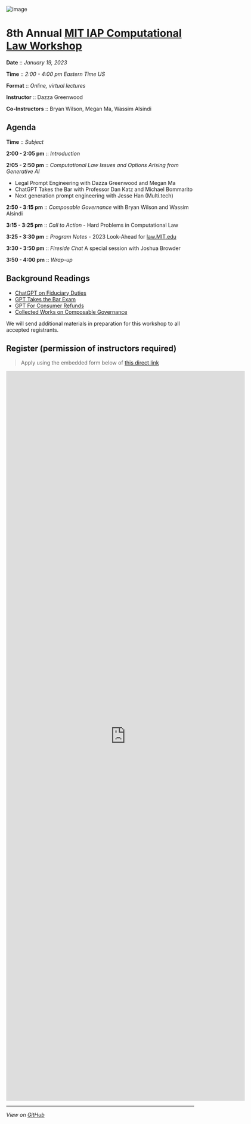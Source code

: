![image](https://user-images.githubusercontent.com/10615650/207986092-ba9a6712-fd2a-4359-be20-d71bcf8eb163.png)

# 8th Annual [MIT IAP Computational Law Workshop](https://mitmedialab.github.io/2023-MIT-IAP-ComputationalLaw)

**Date** :: *January 19, 2023*

**Time** :: *2:00 - 4:00 pm Eastern Time US*

**Format** :: *Online, virtual lectures*

**Instructor** :: Dazza Greenwood

**Co-Instructors** :: Bryan Wilson, Megan Ma, Wassim Alsindi

## Agenda

**Time** :: *Subject*

**2:00 - 2:05 pm** :: *Introduction*

**2:05 - 2:50 pm** :: *Computational Law Issues and Options Arising from Generative AI*
* Legal Prompt Engineering with Dazza Greenwood and Megan Ma
* ChatGPT Takes the Bar with Professor Dan Katz and Michael Bommarito
* Next generation prompt engineering with Jesse Han (Multi.tech) 

**2:50 - 3:15 pm** :: *Composable Governance* with Bryan Wilson and Wassim Alsindi

**3:15 - 3:25 pm** :: *Call to Action* - Hard Problems in Computational Law

**3:25 - 3:30 pm** :: *Program Notes* - 2023 Look-Ahead for [law.MIT.edu](https://law.mit.edu)

**3:30 - 3:50 pm** :: *Fireside Chat* A special session with Joshua Browder

**3:50 - 4:00 pm** :: *Wrap-up* 


## Background Readings

* [ChatGPT on Fiduciary Duties](https://www.civics.com/pub/chatgpt-session-2022-12-17)
* [GPT Takes the Bar Exam](https://arxiv.org/abs/2212.14402)
* [GPT For Consumer Refunds](https://www.vice.com/en/article/pkg94v/deepfake-voice-do-not-pay-wells-fargo-refund)
* [Collected Works on Composable Governance](https://law.mit.edu/composablegovernance)

We will send additional materials in preparation for this workshop to all accepted registrants.


## Register (permission of instructors required)

> Apply using the embedded form below of [this direct link](https://forms.gle/FLnhyn1f3hwGiW956)

<iframe src="https://docs.google.com/forms/d/e/1FAIpQLScbH7sPx8hecZWcrb9t7C0pI1ik2qw6wWxv2K9paUrn5nYvmg/viewform?embedded=true" width="640" height="1957" frameborder="0" marginheight="0" marginwidth="0">Loading…</iframe>


-------------------------------------------------------------------

*View on [GitHub](https://github.com/mitmedialab/2023-MIT-IAP-ComputationalLaw/)* 
